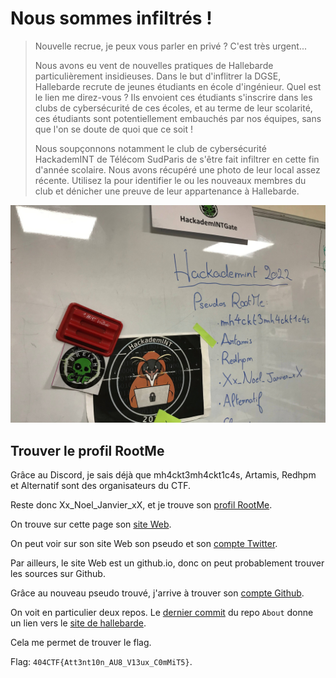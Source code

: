 # Nous sommes infiltrés !

> Nouvelle recrue, je peux vous parler en privé ? C'est très urgent...
>
> Nous avons eu vent de nouvelles pratiques de Hallebarde particulièrement insidieuses. Dans le but d'inflitrer la DGSE, Hallebarde recrute de jeunes étudiants en école d'ingénieur. Quel est le lien me direz-vous ? Ils envoient ces étudiants s'inscrire dans les clubs de cybersécurité de ces écoles, et au terme de leur scolarité, ces étudiants sont potentiellement embauchés par nos équipes, sans que l'on se doute de quoi que ce soit !
>
> Nous soupçonnons notamment le club de cybersécurité HackademINT de Télécom SudParis de s'être fait infiltrer en cette fin d'année scolaire. Nous avons récupéré une photo de leur local assez récente. Utilisez la pour identifier le ou les nouveaux membres du club et dénicher une preuve de leur appartenance à Hallebarde.

![depart](../images/Local_HackademINT.jpg)

## Trouver le profil RootMe

Grâce au Discord, je sais déjà que mh4ckt3mh4ckt1c4s, Artamis, Redhpm et Alternatif sont des organisateurs du CTF.

Reste donc Xx_Noel_Janvier_xX, et je trouve son [profil RootMe](https://www.root-me.org/Xx_Noel_Janvier_xX?lang=fr).

On trouve sur cette page son [site Web](https://e10pthes.github.io/about/).

On peut voir sur son site Web son pseudo et son [compte Twitter](https://twitter.com/e10pthes).

Par ailleurs, le site Web est un github.io, donc on peut probablement trouver les sources sur Github.

Grâce au nouveau pseudo trouvé, j'arrive à trouver son [compte Github](https://github.com/e10Pthes).

On voit en particulier deux repos. Le [dernier commit](https://github.com/e10Pthes/about/commit/0e92db3b1cfc38c06225e4fcd8036bca6f86924e) du repo `About` donne un lien vers le [site de hallebarde](http://hallebarde.duckdns.org/).

Cela me permet de trouver le flag.

Flag: `404CTF{Att3nt10n_AU8_V13ux_C0mMiT5}`.